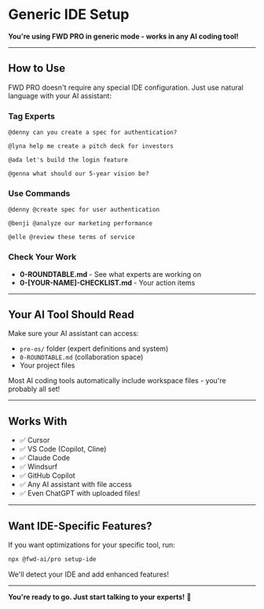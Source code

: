 # Generic IDE Setup

**You're using FWD PRO in generic mode - works in any AI coding tool!**

---

## How to Use

FWD PRO doesn't require any special IDE configuration. Just use natural language with your AI assistant:

### Tag Experts

```
@denny can you create a spec for authentication?

@lyna help me create a pitch deck for investors

@ada let's build the login feature

@genna what should our 5-year vision be?
```

### Use Commands

```
@denny @create spec for user authentication

@benji @analyze our marketing performance

@elle @review these terms of service
```

### Check Your Work

- **0-ROUNDTABLE.md** - See what experts are working on
- **0-[YOUR-NAME]-CHECKLIST.md** - Your action items

---

## Your AI Tool Should Read

Make sure your AI assistant can access:
- `pro-os/` folder (expert definitions and system)
- `0-ROUNDTABLE.md` (collaboration space)
- Your project files

Most AI coding tools automatically include workspace files - you're probably all set!

---

## Works With

- ✅ Cursor
- ✅ VS Code (Copilot, Cline)
- ✅ Claude Code
- ✅ Windsurf
- ✅ GitHub Copilot
- ✅ Any AI assistant with file access
- ✅ Even ChatGPT with uploaded files!

---

## Want IDE-Specific Features?

If you want optimizations for your specific tool, run:

```bash
npx @fwd-ai/pro setup-ide
```

We'll detect your IDE and add enhanced features!

---

**You're ready to go. Just start talking to your experts!** 🚀

